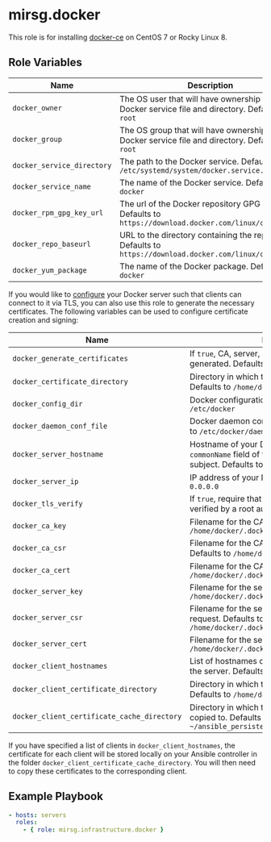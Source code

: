 # mirsg.docker

This role is for installing [docker-ce](https://docs.docker.com/engine/install/) on CentOS 7 or Rocky Linux 8.

## Role Variables

| Name                       | Description                                                                                          |
| -------------------------- | ---------------------------------------------------------------------------------------------------- |
| `docker_owner`             | The OS user that will have ownership of the Docker service file and directory. Defaults to `root`    |
| `docker_group`             | The OS group that will have ownership of the Docker service file and directory. Defaults to `root`   |
| `docker_service_directory` | The path to the Docker service. Defaults to `/etc/systemd/system/docker.service.d`                   |
| `docker_service_name`      | The name of the Docker service. Defaults to `docker`                                                 |
| `docker_rpm_gpg_key_url`   | The url of the Docker repository GPG key. Defaults to `https://download.docker.com/linux/centos/gpg` |
| `docker_repo_baseurl`      | URL to the directory containing the repodata. Defaults to `https://download.docker.com/linux/centos` |
| `docker_yum_package`       | The name of the Docker package. Defaults to `docker`                                                 |

If you would like to [configure](https://docs.docker.com/engine/security/protect-access/#use-tls-https-to-protect-the-docker-daemon-socket)
your Docker server such that clients can connect to it via TLS, you can also use this role to generate the necessary certificates.
The following variables can be used to configure certificate creation and signing:

| Name                                        | Description                                                                                                                                    |
| ------------------------------------------- | ---------------------------------------------------------------------------------------------------------------------------------------------- |
| `docker_generate_certificates`              | If `true`, CA, server, and client certificates will be generated. Defaults to `false`                                                          |
| `docker_certificate_directory`              | Directory in which to store the certificates. Defaults to `/home/docker/.docker`                                                               |
| `docker_config_dir`                         | Docker configuration directory. Defaults to `/etc/docker`                                                                                      |
| `docker_daemon_conf_file`                   | Docker daemon configuration filename. Defaults to `/etc/docker/daemon.json`                                                                    |
| `docker_server_hostname`                    | Hostname of your Docker server. Used for the `commonName` field of the certificate signing request subject. Defaults to `"{{ ansible_host }}"` |
| `docker_server_ip`                          | IP address of your Docker server. Defaults to `0.0.0.0`                                                                                        |
| `docker_tls_verify`                         | If `true`, require that TLS certificates can be verified by a root authority. Defaults to `true`                                               |
| `docker_ca_key`                             | Filename for the CA certificate key. Defaults to `/home/docker/.docker/ca.key`                                                                 |
| `docker_ca_csr`                             | Filename for the CA certificate signing request. Defaults to `/home/docker/.docker/ca.csr`                                                     |
| `docker_ca_cert`                            | Filename for the CA certificate. Defaults to `/home/docker/.docker/ca.pem`                                                                     |
| `docker_server_key`                         | Filename for the server certificate key. Defaults to `/home/docker/.docker/server-key.pem`                                                     |
| `docker_server_csr`                         | Filename for the server certificate signing request. Defaults to `/home/docker/.docker/server.csr`                                             |
| `docker_server_cert`                        | Filename for the server certificate. Defaults to `/home/docker/.docker/server-cert.pem`                                                        |
| `docker_client_hostnames`                   | List of hostnames of clients that will connect to the server. Defaults to `[]`                                                                 |
| `docker_client_certificate_directory`       | Directory in which to store the client certificates. Defaults to `/home/docker/.docker/client_certs`                                           |
| `docker_client_certificate_cache_directory` | Directory in which to client certificates will be copied to. Defaults to `~/ansible_persistent_files/docker_certificates`                      |

If you have specified a list of clients in `docker_client_hostnames`, the certificate for each client will be stored locally on your Ansible
controller in the folder `docker_client_certificate_cache_directory`. You will then need to copy these certificates to the corresponding
client.

## Example Playbook

```yaml
- hosts: servers
  roles:
    - { role: mirsg.infrastructure.docker }
```
